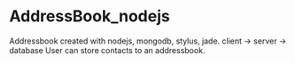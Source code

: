 # AddressBook_nodejs
Addressbook created with nodejs, mongodb, stylus, jade. client -> server -> database
User can store contacts to an addressbook.
